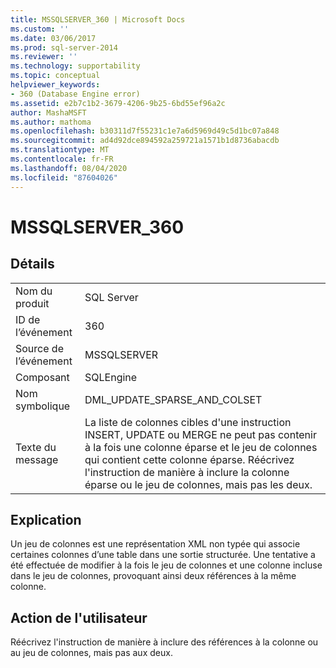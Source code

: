 ```yaml
---
title: MSSQLSERVER_360 | Microsoft Docs
ms.custom: ''
ms.date: 03/06/2017
ms.prod: sql-server-2014
ms.reviewer: ''
ms.technology: supportability
ms.topic: conceptual
helpviewer_keywords:
- 360 (Database Engine error)
ms.assetid: e2b7c1b2-3679-4206-9b25-6bd55ef96a2c
author: MashaMSFT
ms.author: mathoma
ms.openlocfilehash: b30311d7f55231c1e7a6d5969d49c5d1bc07a848
ms.sourcegitcommit: ad4d92dce894592a259721a1571b1d8736abacdb
ms.translationtype: MT
ms.contentlocale: fr-FR
ms.lasthandoff: 08/04/2020
ms.locfileid: "87604026"
---
```

# <a name="mssqlserver_360"></a>MSSQLSERVER_360
    
## <a name="details"></a>Détails  
  
|||  
|-|-|  
|Nom du produit|SQL Server|  
|ID de l’événement|360|  
|Source de l’événement|MSSQLSERVER|  
|Composant|SQLEngine|  
|Nom symbolique|DML_UPDATE_SPARSE_AND_COLSET|  
|Texte du message|La liste de colonnes cibles d'une instruction INSERT, UPDATE ou MERGE ne peut pas contenir à la fois une colonne éparse et le jeu de colonnes qui contient cette colonne éparse. Réécrivez l'instruction de manière à inclure la colonne éparse ou le jeu de colonnes, mais pas les deux.|  
  
## <a name="explanation"></a>Explication  
 Un jeu de colonnes est une représentation XML non typée qui associe certaines colonnes d’une table dans une sortie structurée. Une tentative a été effectuée de modifier à la fois le jeu de colonnes et une colonne incluse dans le jeu de colonnes, provoquant ainsi deux références à la même colonne.  
  
## <a name="user-action"></a>Action de l'utilisateur  
 Réécrivez l'instruction de manière à inclure des références à la colonne ou au jeu de colonnes, mais pas aux deux.  
  
  
